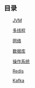 ## 目录

&emsp;&emsp;[JVM](https://mechigol.github.io/jvm.html)  

&emsp;&emsp;[多线程](https://mechigol.github.io/thread.html)  

&emsp;&emsp;[网络](https://mechigol.github.io/net.html)

&emsp;&emsp;[数据库](https://mechigol.github.io/db.html)  

&emsp;&emsp;[操作系统](https://mechigol.github.io/os.html)

&emsp;&emsp;[Redis](https://mechigol.github.io/redis.html)

&emsp;&emsp;[Kafka](https://mechigol.github.io/kafka.html)